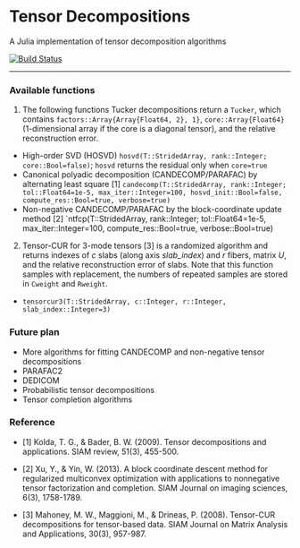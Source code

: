 # Tensor Decompositions 

A Julia implementation of tensor decomposition algorithms 

[![Build Status](https://travis-ci.org/yunjhongwu/TensorDecompositions.svg?branch=master)](https://travis-ci.org/yunjhongwu/TensorDecompositions)


-------

### Available functions


1. The following functions Tucker decompositions return a `Tucker`, which contains `factors::Array{Array{Float64, 2}, 1}`, `core::Array{Float64}` (1-dimensional array if the core is a diagonal tensor), and the relative reconstruction error.

- High-order SVD (HOSVD) `hosvd(T::StridedArray, rank::Integer; core::Bool=false)`; `hosvd` returns the residual only when `core=true`
- Canonical polyadic decomposition (CANDECOMP/PARAFAC) by alternating least square [1] `candecomp(T::StridedArray, rank::Integer; tol::Float64=1e-5, max_iter::Integer=100, hosvd_init::Bool=false, compute_res::Bool=true, verbose=true)`
- Non-negative CANDECOMP/PARAFAC by the block-coordinate update method [2] `ntfcp(T::StridedArray, rank::Integer; tol::Float64=1e-5, max_iter::Integer=100, compute_res::Bool=true, verbose::Bool=true)

2. Tensor-CUR for 3-mode tensors [3] is a randomized algorithm and returns indexes of *c* slabs (along axis *slab_index*) and *r* fibers, matrix *U*, and the relative reconstruction error of slabs. Note that this function samples with replacement, the numbers of repeated samples are stored in `Cweight` and `Rweight`.

- `tensorcur3(T::StridedArray, c::Integer, r::Integer, slab_index::Integer=3)`

### Future plan

- More algorithms for fitting CANDECOMP and non-negative tensor decompositions
- PARAFAC2
- DEDICOM
- Probabilistic tensor decompositions
- Tensor completion algorithms

### Reference

 - [1] Kolda, T. G., & Bader, B. W. (2009). Tensor decompositions and applications. SIAM review, 51(3), 455-500.

 - [2] Xu, Y., & Yin, W. (2013). A block coordinate descent method for regularized multiconvex optimization with applications to nonnegative tensor factorization and completion. SIAM Journal on imaging sciences, 6(3), 1758-1789.

 - [3] Mahoney, M. W., Maggioni, M., & Drineas, P. (2008). Tensor-CUR decompositions for tensor-based data. SIAM Journal on Matrix Analysis and Applications, 30(3), 957-987.
